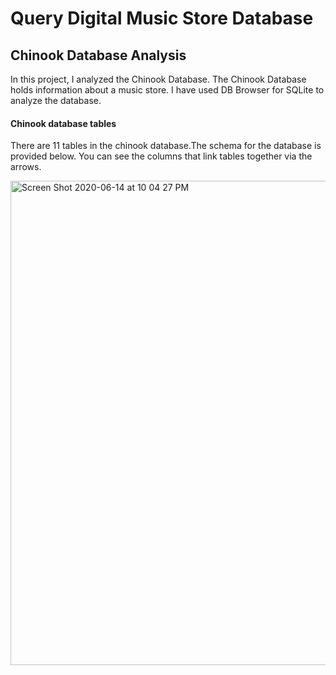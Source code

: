 # Query Digital Music Store Database
## Chinook Database Analysis

In this project, I analyzed the Chinook Database. The Chinook Database holds information about a music store. I have used DB Browser for SQLite to analyze the database. 

#### Chinook database tables
There are 11 tables in the chinook database.The schema for the database is provided below. You can see the columns that link tables together via the arrows.

<img width="775" alt="Screen Shot 2020-06-14 at 10 04 27 PM" src="https://user-images.githubusercontent.com/40778282/84611232-34ef3300-ae8b-11ea-8f43-b5a70a750e62.png">


